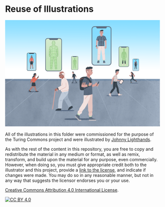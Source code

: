 # Reuse of Illustrations

![Image of individuals represented by digital models](representation-background.png)

All of the illustrations in this folder were commissioned for the purpose of the Turing Commons project and were illustrated by [Johnny Lighthands](https://www.johnnylighthands.co.uk).

As with the rest of the content in this repository, you are free to copy and redistribute the material in any medium or format, as well as remix, transform, and build upon the material for any purpose, even commercially.
However, when doing so, you must give appropriate credit both to the illustrator and this project, provide a [link to the license](https://github.com/chrisdburr/turing-commons), and indicate if changes were made.
You may do so in any reasonable manner, but not in any way that suggests the licensor endorses you or your use.

[Creative Commons Attribution 4.0 International License][cc-by].

[![CC BY 4.0][cc-by-image]][cc-by]

[cc-by]: http://creativecommons.org/licenses/by/4.0/
[cc-by-image]: https://i.creativecommons.org/l/by/4.0/88x31.png